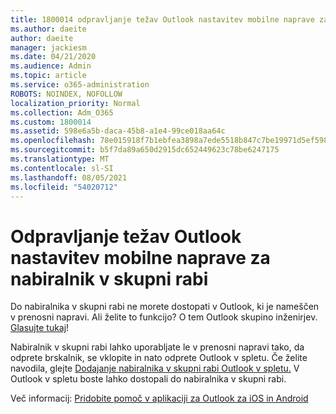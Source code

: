 ```yaml
---
title: 1800014 odpravljanje težav Outlook nastavitev mobilne naprave za nabiralnik v skupni rabi
ms.author: daeite
author: daeite
manager: jackiesm
ms.date: 04/21/2020
ms.audience: Admin
ms.topic: article
ms.service: o365-administration
ROBOTS: NOINDEX, NOFOLLOW
localization_priority: Normal
ms.collection: Adm_O365
ms.custom: 1800014
ms.assetid: 598e6a5b-daca-45b8-a1e4-99ce018aa64c
ms.openlocfilehash: 78e015918f7b1ebfea3898a7ede5518b847c7be19971d5ef59854da8b005667f
ms.sourcegitcommit: b5f7da89a650d2915dc652449623c78be6247175
ms.translationtype: MT
ms.contentlocale: sl-SI
ms.lasthandoff: 08/05/2021
ms.locfileid: "54020712"
---
```

# <a name="troubleshooting-outlook-mobile-setup-for-a-shared-mailbox"></a>Odpravljanje težav Outlook nastavitev mobilne naprave za nabiralnik v skupni rabi

Do nabiralnika v skupni rabi ne morete dostopati v Outlook, ki je nameščen v prenosni napravi. Ali želite to funkcijo? O tem Outlook skupino inženirjev. [Glasujte tukaj](https://go.microsoft.com/fwlink/?linked=862116)!
  
Nabiralnik v skupni rabi lahko uporabljate le v prenosni napravi tako, da odprete brskalnik, se vklopite in nato odprete Outlook v spletu. Če želite navodila, glejte [Dodajanje nabiralnika v skupni rabi Outlook v spletu.](https://support.office.com/article/add-a-shared-mailbox-to-outlook-on-the-web-98b5a90d-4e38-415d-a030-f09a4cd28207) V Outlook v spletu boste lahko dostopali do nabiralnika v skupni rabi.
  
Več informacij: [Pridobite pomoč v aplikaciji za Outlook za iOS in Android](https://support.office.com/article/Get-in-app-help-for-Outlook-for-iOS-and-Android-218a22d1-9fa5-4889-b689-de1c63493243)
  

